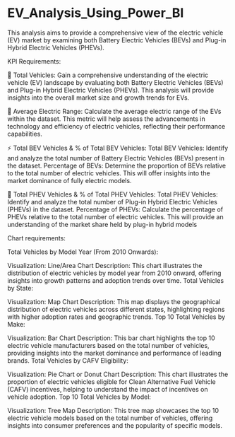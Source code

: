 # EV_Analysis_Using_Power_BI
This analysis aims to provide a comprehensive view of the electric vehicle (EV) market by examining both Battery Electric Vehicles (BEVs) and Plug-in Hybrid Electric Vehicles (PHEVs).


KPI Requirements:

🚗 Total Vehicles:
Gain a comprehensive understanding of the electric vehicle (EV) landscape by evaluating both Battery Electric Vehicles (BEVs) and Plug-in Hybrid Electric Vehicles (PHEVs). This analysis will provide insights into the overall market size and growth trends for EVs.

🔋 Average Electric Range:
Calculate the average electric range of the EVs within the dataset. This metric will help assess the advancements in technology and efficiency of electric vehicles, reflecting their performance capabilities.

⚡ Total BEV Vehicles & % of Total BEV Vehicles:
Total BEV Vehicles: Identify and analyze the total number of Battery Electric Vehicles (BEVs) present in the dataset.
Percentage of BEVs: Determine the proportion of BEVs relative to the total number of electric vehicles. This will offer insights into the market dominance of fully electric models.

🔌 Total PHEV Vehicles & % of Total PHEV Vehicles:
Total PHEV Vehicles: Identify and analyze the total number of Plug-in Hybrid Electric Vehicles (PHEVs) in the dataset.
Percentage of PHEVs: Calculate the percentage of PHEVs relative to the total number of electric vehicles. This will provide an understanding of the market share held by plug-in hybrid models


Chart requirements:

Total Vehicles by Model Year (From 2010 Onwards):

Visualization: Line/Area Chart
Description: This chart illustrates the distribution of electric vehicles by model year from 2010 onward, offering insights into growth patterns and adoption trends over time.
Total Vehicles by State:

Visualization: Map Chart
Description: This map displays the geographical distribution of electric vehicles across different states, highlighting regions with higher adoption rates and geographic trends.
Top 10 Total Vehicles by Make:

Visualization: Bar Chart
Description: This bar chart highlights the top 10 electric vehicle manufacturers based on the total number of vehicles, providing insights into the market dominance and performance of leading brands.
Total Vehicles by CAFV Eligibility:

Visualization: Pie Chart or Donut Chart
Description: This chart illustrates the proportion of electric vehicles eligible for Clean Alternative Fuel Vehicle (CAFV) incentives, helping to understand the impact of incentives on vehicle adoption.
Top 10 Total Vehicles by Model:

Visualization: Tree Map
Description: This tree map showcases the top 10 electric vehicle models based on the total number of vehicles, offering insights into consumer preferences and the popularity of specific models.

